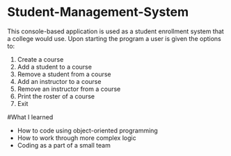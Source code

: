 # Student-Management-System

This console-based application is used as a student enrollment system that a college would use. Upon starting the program a user is given the options to:

1. Create a course
2. Add a student to a course
3. Remove a student from a course
4. Add an instructor to a course
5. Remove an instructor from a course
6. Print the roster of a course
7. Exit

#What I learned
- How to code using object-oriented programming
- How to work through more complex logic
- Coding as a part of a small team

